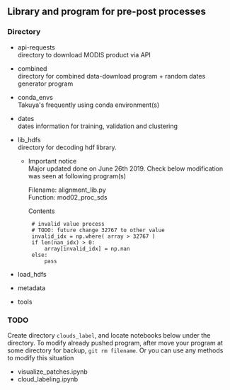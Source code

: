 ## Library and program for pre-post processes

### Directory
- api-requests  
  directory to download MODIS product via API          
- combined  
  directory for combined data-download program + random dates generator program
- conda_envs    
  Takuya's frequently using conda environment(s)  
- dates  
  dates information for training, validation and clustering 
- lib_hdfs  
  directory for decoding hdf library.
  * Important notice  
    Major updated done on June 26th 2019. Check below modification was seen at following program(s)  
      
    Filename: alignment_lib.py  
    Function: mod02_proc_sds  

    Contents  
    ```
     # invalid value process
     # TODO: future change 32767 to other value
     invalid_idx = np.where( array > 32767 )
     if len(nan_idx) > 0:
         array[invalid_idx] = np.nan
     else:
         pass
    ``` 

- load_hdfs  
- metadata
- tools

### TODO

Create directory `clouds_label`, and locate notebooks below under the directory.
To modify already pushed program, after move your program at some directory for backup, `git rm filename`. Or you can use any methods to modify this situation

- visualize_patches.ipynb
- cloud_labeling.ipynb  
